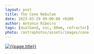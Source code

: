 ```yaml
---
layout: post
title: The Cone Nebulae
date: 2023-03-29 09:00:00 +0100
author: Antonio Ribeiro
tags: [dualband, osc, 80mm, refractor]
photo: /astrophotos/assets/images/cone
---
```


[![{{page.title}}]({{page.photo}}.jpg)]({{page.photo}}.jpg)
